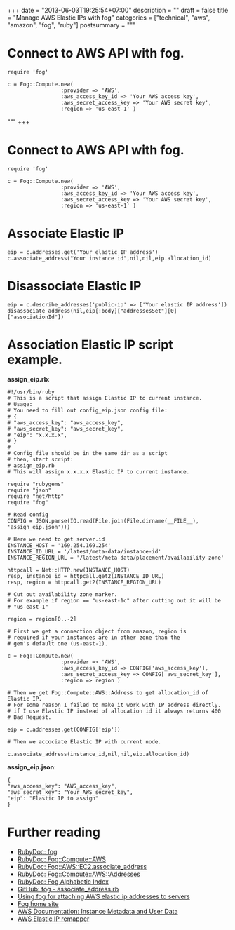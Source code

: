 +++
date = "2013-06-03T19:25:54+07:00"
description = ""
draft = false
title = "Manage AWS Elastic IPs with fog"
categories = ["technical", "aws", "amazon", "fog", "ruby"]
postsummary = """
# Connect to AWS API with fog.

```
require 'fog'

c = Fog::Compute.new(
                 :provider => 'AWS',
                 :aws_access_key_id => 'Your AWS access key',
                 :aws_secret_access_key => 'Your AWS secret key',
                 :region => 'us-east-1' )
```
"""
+++

# Connect to AWS API with fog.

```
require 'fog'

c = Fog::Compute.new(
                 :provider => 'AWS',
                 :aws_access_key_id => 'Your AWS access key',
                 :aws_secret_access_key => 'Your AWS secret key',
                 :region => 'us-east-1' )
```

# Associate Elastic IP

    eip = c.addresses.get('Your elastic IP address')
    c.associate_address("Your instance id",nil,nil,eip.allocation_id)

# Disassociate Elastic IP

    eip = c.describe_addresses('public-ip' => ['Your elastic IP address'])
    disassociate_address(nil,eip[:body]["addressesSet"][0]["associationId"])

# Association Elastic IP script example.

**assign_eip.rb**:

    #!/usr/bin/ruby
    # This is a script that assign Elastic IP to current instance.
    # Usage:
    # You need to fill out config_eip.json config file:
    # {
    # "aws_access_key": "aws_access_key",
    # "aws_secret_key": "aws_secret_key",
    # "eip": "x.x.x.x",
    # }
    #
    # Config file should be in the same dir as a script
    # then, start script:
    # assign_eip.rb
    # This will assign x.x.x.x Elastic IP to current instance.
    
    require "rubygems"
    require "json"
    require "net/http"
    require "fog"
    
    # Read config
    CONFIG = JSON.parse(IO.read(File.join(File.dirname(__FILE__), 'assign_eip.json')))
    
    # Here we need to get server.id
    INSTANCE_HOST = '169.254.169.254'
    INSTANCE_ID_URL = '/latest/meta-data/instance-id'
    INSTANCE_REGION_URL = '/latest/meta-data/placement/availability-zone'
    
    httpcall = Net::HTTP.new(INSTANCE_HOST)
    resp, instance_id = httpcall.get2(INSTANCE_ID_URL)
    resp, region = httpcall.get2(INSTANCE_REGION_URL)
    
    # Cut out availability zone marker.
    # For example if region == "us-east-1c" after cutting out it will be
    # "us-east-1"
    
    region = region[0..-2]
    
    # First we get a connection object from amazon, region is
    # required if your instances are in other zone than the
    # gem's default one (us-east-1).
    
    c = Fog::Compute.new(
                     :provider => 'AWS',
                     :aws_access_key_id => CONFIG['aws_access_key'],
                     :aws_secret_access_key => CONFIG['aws_secret_key'],
                     :region => region )
    
    # Then we get Fog::Compute::AWS::Address to get allocation_id of Elastic IP.
    # For some reason I failed to make it work with IP address directly.
    # if I use Elastic IP instead of allocation id it always returns 400
    # Bad Request.
    
    eip = c.addresses.get(CONFIG['eip'])
    
    # Then we accociate Elastic IP with current node.
    
    c.associate_address(instance_id,nil,nil,eip.allocation_id)

**assign_eip.json**:

    {
    "aws_access_key": "AWS_access_key",
    "aws_secret_key": "Your_AWS_secret_key",
    "eip": "Elastic IP to assign"
    }

# Further reading

  * [RubyDoc: fog](http://rubydoc.info/gems/fog/frames)
  * [RubyDoc: Fog::Compute::AWS](http://rubydoc.info/github/fog/fog/Fog/Compute/AWS)
  * [RubyDoc: Fog::AWS::EC2.associate_address](http://rubydoc.info/github/stesla/fog/Fog/AWS/EC2#associate_address-instance_method)
  * [RubyDoc: Fog::Compute::AWS::Addresses](http://rubydoc.info/github/fog/fog/Fog/Compute/AWS/Addresses)
  * [RubyDoc: Fog Alphabetic Index](http://rubydoc.info/github/fog/fog/index)
  * [GitHub: fog - associate_address.rb](https://github.com/fog/fog/blob/master/lib/fog/aws/requests/compute/associate_address.rb)
  * [Using fog for attaching AWS elastic ip addresses to servers](http://opsrobot.com/post/9631423001/using-fog-for-attaching-aws-elastic-ip-addresses-to)
  * [Fog home site](http://fog.io/)
  * [AWS Documentation: Instance Metadata and User Data](http://docs.aws.amazon.com/AWSEC2/latest/UserGuide/AESDG-chapter-instancedata.html)
  * [AWS Elastic IP remapper](https://github.com/madebymade/aws-remap-elastic-ip)
